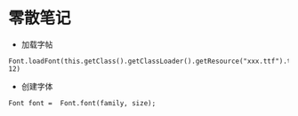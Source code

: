 # 零散笔记
+ 加载字帖 

```
Font.loadFont(this.getClass().getClassLoader().getResource("xxx.ttf").toString(), 12)
```
+ 创建字体
```       
Font font =  Font.font(family, size); 
```
